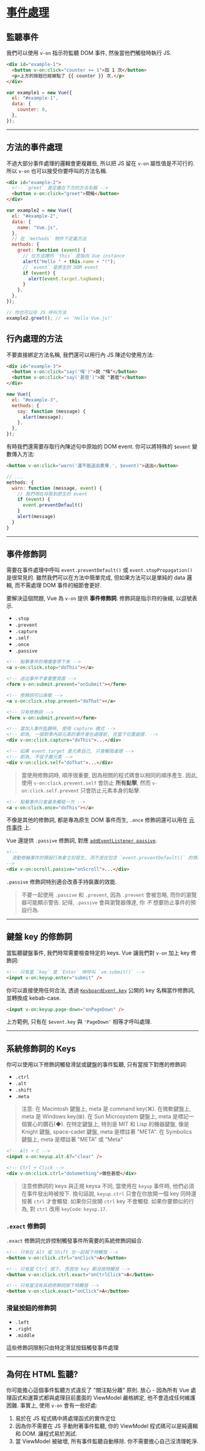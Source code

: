 # [事件處理](https://vuejs.org/v2/guide/events.html)

## 監聽事件

我們可以使用 `v-on` 指示符監聽 DOM 事件, 然後當他們觸發時執行 JS.

```html
<div id="example-1">
  <button v-on:click="counter += 1">加 1 次</button>
  <p>上方的按鈕已經被點了 {{ counter }} 次.</p>
</div>
```

```javascript
var example1 = new Vue({
  el: "#example-1",
  data: {
    counter: 0,
  },
});
```

---

## 方法的事件處理

不過大部分事件處理的邏輯會更複雜些, 所以把 JS 留在 `v-on` 屬性值是不可行的. 所以 `v-on` 也可以接受你要呼叫的方法名稱.

```html
<div id="example-2">
  <!-- `greet` 是定義在下方的方法名稱 -->
  <button v-on:click="greet">問候</button>
</div>
```

```javascript
var example2 = new Vue({
  el: "#example-2",
  data: {
    name: "Vue.js",
  },
  // 在 `methods` 物件下定義方法
  methods: {
    greet: function (event) {
      // 在方法裡的 `this` 是指向 Vue instance
      alert("Hello " + this.name + "!");
      // `event` 是原生的 DOM event
      if (event) {
        alert(event.target.tagName);
      }
    },
  },
});

// 你也可以在 JS 呼叫方法
example2.greet(); // => 'Hello Vue.js!'
```

## 行內處理的方法

不要直接綁定方法名稱, 我們還可以用行內 JS 陳述句使用方法:

```html
<div id="example-3">
  <button v-on:click="say('嗨')">說 "嗨"</button>
  <button v-on:click="say('甚麼')">說 "甚麼"</button>
</div>
```

```javascript
new Vue({
  el: "#example-3",
  methods: {
    say: function (message) {
      alert(message);
    },
  },
});
```

有時我們還需要存取行內陳述句中原始的 DOM event. 你可以將特殊的 `$event` 變數傳入方法:

```html
<button v-on:click="warn('還不能送出表單.', $event)">送出</button>
```

```javascript
// ...
methods: {
  warn: function (message, event) {
    // 我們現在存取到原生的 event
    if (event) {
      event.preventDefault()
    }
    alert(message)
  }
}
```

---

## 事件修飾詞

需要在事件處理中呼叫 `event.preventDefault()` 或 `event.stopPropagation()` 是很常見的. 雖然我們可以在方法中簡單完成, 但如果方法可以是單純的 data 邏輯, 而不需處理 DOM 事件的細節會更好.

要解決這個問題, Vue 為 `v-on` 提供 **事件修飾詞**. 修飾詞是指示符的後綴, 以逗號表示.

- `.stop`
- `.prevent`
- `.capture`
- `.self`
- `.once`
- `.passive`

```html
<!-- 點擊事件的傳播會停下來 -->
<a v-on:click.stop="doThis"></a>

<!-- 送出事件不會重整頁面 -->
<form v-on:submit.prevent="onSubmit"></form>

<!-- 修飾詞可以串聯 -->
<a v-on:click.stop.prevent="doThat"></a>

<!-- 只有修飾詞 -->
<form v-on:submit.prevent></form>

<!-- 當加入事件監聽時, 使用 capture 模式 -->
<!-- 即為, 一個對準內部元素的事件會在處理前, 在當下位置處理. -->
<div v-on:click.capture="doThis">...</div>

<!-- 如果 event.target 是元素自己, 只會觸發處理 -->
<!-- 即為, 不從子層元素 -->
<div v-on:click.self="doThat">...</div>
```

> 當使用修飾詞時, 順序很重要, 因為相關的程式碼會以相同的順序產生. 因此, 使用 `v-on:click.prevent.self` 會防止 **所有點擊**, 然而 `v-on:click.self.prevent` 只會防止元素本身的點擊.

```html
<!-- 點擊事件只會最多觸發一次 -->
<a v-on:click.once="doThis"></a>
```

不像是其他的修飾詞, 都是專為原生 DOM 事件而生, `.once` 修飾詞還可以用在 [元件事件](https://vuejs.org/v2/guide/components-custom-events.html) 上.

Vue 還提供 `.passive` 修飾詞, 對應 [`addEventListener passive`](https://developer.mozilla.org/en-US/docs/Web/API/EventTarget/addEventListener#Parameters).

```html
<!-- 
  滾動卷軸事件的預設行為會立刻發生, 而不是在包含 `event.preventDefault()` 的情況下, 等待 `onScroll` 完成.
-->
<div v-on:scroll.passive="onScroll">...</div>
```

`.passive` 修飾詞特別適合改善手持裝置的效能.

> 不要一起使用 `.passive` 和 `.prevent`, 因為 `.prevent` 會被忽略, 而你的瀏覽器可能顯示警告. 記得, `.passive` 會與瀏覽器傳達, 你 _不_ 想要防止事件的預設行為.

---

## 鍵盤 key 的修飾詞

當監聽鍵盤事件, 我們時常需要檢查特定的 keys. Vue 讓我們對 `v-on` 加上 key 修飾詞:

```html
<!-- 只有當 `key` 是 `Enter` 時呼叫 `vm.submit()` -->
<input v-on:keyup.enter="submit" />
```

你可以直接使用任何合法, 透過 [`KeyboardEvent.key`](https://developer.mozilla.org/en-US/docs/Web/API/KeyboardEvent/key/Key_Values) 公開的 key 名稱當作修飾詞, 並轉換成 kebab-case.

```html
<input v-on:keyup.page-down="onPageDown" />
```

上方範例, 只有在 `$event.key` 與 `'PageDown'` 相等才呼叫處理.

---

## 系統修飾詞的 Keys

你可以使用以下修飾詞觸發滑鼠或鍵盤的事件監聽, 只有當按下對應的修飾詞:

- `.ctrl`
- `.alt`
- `.shift`
- `.meta`

> 注意: 在 Macintosh 鍵盤上, meta 是 command key(⌘). 在微軟鍵盤上, meta 是 Windows key(⊞). 在 Sun Microsystem 鍵盤上, meta 是標記一個實心的鑽石(◆). 在特定鍵盤上, 特別是 MIT 和 Lisp 的機器鍵盤, 像是 Knight 鍵盤, space-cadet 鍵盤, meta 是標註著 "META". 在 Symbolics 鍵盤上, meta 是標註著 "META" 或 "Meta"

```html
<!-- Alt + C -->
<input v-on:keyup.alt.67="clear" />

<!-- Ctrl + Click -->
<div v-on:click.ctrl="doSomething">做些甚麼</div>
```

> 注意修飾詞的 keys 與正規 keysa 不同, 當使用在 `keyup` 事件時, 他們必須在事件發出時被按下. 換句話說, `keyup.ctrl` 只會在你放開一個 key 同時還按著 `ctrl` 才會觸發. 如果你只放開 `ctrl` key 不會觸發. 如果你要類似的行為, 對 `ctrl` 改用 `keyCode`: `keyup.17`.

### `.exact` 修飾詞

`.exact` 修飾詞允許控制觸發事件所需要的系統修飾詞組合.

```html
<!-- 只有在 Alt 或 Shift 也一起按下時觸發 -->
<button v-on:click.ctrl="onClick">A</button>

<!-- 只有當 Ctrl 按下, 而其他 key 都沒按時觸發 -->
<button v-on:click.ctrl.exact="onCtrlClick">A</button>

<!-- 只有當沒有系統修飾詞按下時觸發 -->
<button v-on:click.exact="onClick">A</button>
```

### 滑鼠按鈕的修飾詞

- `.left`
- `.right`
- `.middle`

這些修飾詞限制只由特定滑鼠按鈕觸發事件處理

---

## 為何在 HTML 監聽?

你可能擔心這個事件監聽方式違反了 "關注點分離" 原則. 放心 - 因為所有 Vue 處理函式和運算式都與處理目前畫面的 ViewModel 嚴格綁定, 他不會造成任何維護困難. 事實上, 使用 `v-on` 會有一些好處:

1. 易於在 JS 程式碼中將處理函式的實作定位
2. 因為你不需要在 JS 手動附著事件監聽, 你的 ViewModel 程式碼可以是純邏輯和 DOM. 讓程式易於測試.
3. 當 ViewModel 被破壞, 所有事件監聽自動移除. 你不需要擔心自己沒清理乾淨.
